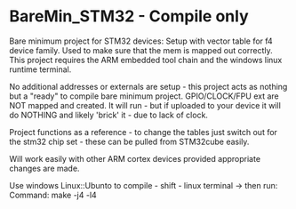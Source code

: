 # BareMin_STM32 - Compile only

Bare minimum project for STM32 devices: Setup with vector table for f4 device family. Used to make sure that the mem is mapped out 
correctly. This project requires the ARM embedded tool chain and the windows linux runtime terminal. 

No additional addresses or externals are setup - this project acts as nothing but a "ready" to compile bare minimum project. GPIO/CLOCK/FPU 
ext are NOT mapped and created. It will run - but if uploaded to your device it will do NOTHING and likely 'brick' it - due to lack of clock.

Project functions as a reference - to change the tables just switch out for the stm32 chip set - these can be pulled from STM32cube easily.

Will work easily with other ARM cortex devices provided appropriate changes are made.  

Use windows Linux::Ubunto to compile - shift - linux terminal -> then run: Command: make -j4 -l4
